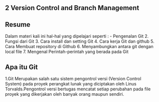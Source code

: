 ## 2 Version Control and Branch Management
## Resume
Dalam materi kali ini hal-hal yang dipelajari seperti :
    - Pengenalan Git 
    2. Fungsi dari Git
    3. Cara install dan setting Git
    4. Cara kerja Git dan github
    5. Cara Membuat repository di Github
    6. Menyambungkan antara git dengan local file 
    7. Mengenal Perintah-perintah yang berada pada Git
## Apa itu Git
1.Git Merupakan salah satu sistem pengontrol versi (Version Control System) pada proyek perangkat lunak yang diciptakan oleh Linus Torvalds.Pengontrol versi bertugas mencatat setiap perubahan pada file proyek yang dikerjakan oleh banyak orang maupun sendiri.


